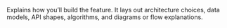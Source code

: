 Explains how you’ll build the feature. It lays out architecture choices, data models, API shapes, algorithms, and diagrams or flow explanations.
